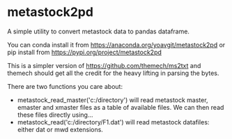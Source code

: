 # metastock2pd

A simple utility to convert metastock data to pandas dataframe.

You can conda install it from https://anaconda.org/yoavgit/metastock2pd or pip install from https://pypi.org/project/metastock2pd

This is a simpler version of https://github.com/themech/ms2txt and themech should get all the credit for the heavy lifting in parsing the bytes.

There are two functions you care about: 

- metastock_read_master('c:/directory') will read metastock master, emaster and xmaster files as a table of available files. We can then read these files directly using...
- metastock_read('c:/directory/F1.dat') will read metastock datafiles: either dat or mwd extensions.



